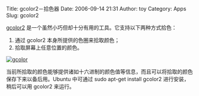 Title: gcolor2－拾色器
Date: 2006-09-14 21:31
Author: toy
Category: Apps
Slug: gcolor2

[gcolor2](http://gcolor2.sourceforge.net)
是一个虽然小巧但却十分有用的工具。它支持以下两种方式拾色：

1.  通过 gcolor2 本身所提供的色圈来拾取颜色；
2.  拾取屏幕上任意位置的颜色。

[![gcolor](http://i.linuxtoy.org/i/gcolor_s.png)](http://i.linuxtoy.org/i/gcolor.png)

当前所拾取的颜色能够提供诸如十六进制的颜色值等信息，而且可以将拾取的颜色保存下来以备后用。Ubuntu
中可通过 sudo apt-get install gcolor2 进行安装，稍后可以用 gcolor2
来运行。
